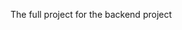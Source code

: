 <!--  Backend Project -->

The full project for the backend project

<!--  Nodemon -- wheneven the file is saves , it will automatically restart -->
